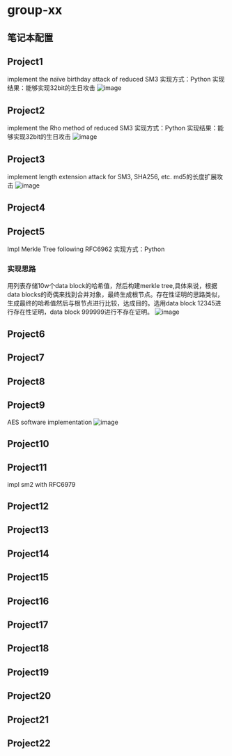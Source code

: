# group-xx
## 笔记本配置

## Project1
implement the naïve birthday attack of reduced SM3
实现方式：Python 实现结果：能够实现32bit的生日攻击
![image](https://github.com/Ashl703/group-xx/assets/138503504/4a7bc0b4-e936-46a0-bbaa-739c69da3829)

## Project2
implement the Rho method of reduced SM3
实现方式：Python 实现结果：能够实现32bit的生日攻击
![image](https://github.com/Ashl703/group-xx/assets/138503504/27cbb450-5530-4f1f-8d0c-d4e3d74cd7ba)

## Project3
implement length extension attack for SM3, SHA256, etc.
md5的长度扩展攻击
![image](https://github.com/Ashl703/group-xx/assets/138503504/abd7331a-a584-43b8-8966-7a0fcc79dde1)

## Project4
## Project5
Impl Merkle Tree following RFC6962
实现方式：Python 
### 实现思路
用列表存储10w个data block的哈希值，然后构建merkle tree,具体来说，根据data blocks的奇偶来找到合并对象，最终生成根节点。存在性证明的思路类似，生成最终的哈希值然后与根节点进行比较，达成目的。选用data block 12345进行存在性证明，data block 999999进行不存在证明。
![image](https://github.com/Ashl703/group-xx/assets/138503504/15a7940e-1d81-4d1a-b65b-884d48a90e88)

## Project6
## Project7
## Project8
## Project9
 AES software implementation
![image](https://github.com/Ashl703/group-xx/assets/138503504/7d094472-8bde-4e1a-9d22-89224ed339f4)

## Project10
## Project11
impl sm2 with RFC6979
## Project12
## Project13
## Project14
## Project15
## Project16
## Project17
## Project18
## Project19
## Project20
## Project21
## Project22
